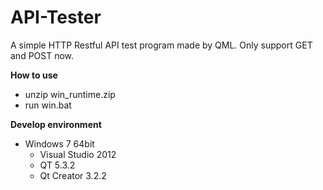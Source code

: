 API-Tester
==========

A simple HTTP Restful API test program made by QML. Only support GET and POST now.


**How to use**
 - unzip win_runtime.zip
 - run win.bat


**Develop environment**

 - Windows 7 64bit
	 - Visual Studio 2012
	 - QT 5.3.2 
	 - Qt Creator 3.2.2
